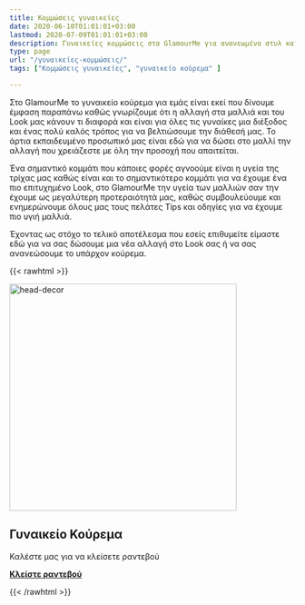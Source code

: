 ```yaml
---
title: Κομμώσεις γυναικείες
date: 2020-06-10T01:01:01+03:00
lastmod: 2020-07-09T01:01:01+03:00
description: Γυναικείες κομμώσεις στα GlamourMe για ανανεωμένο στυλ και άποψη.
type: page
url: "/γυναικείες-κομμώσεις/"
tags: ["Κομμώσεις γυναικείες", "γυναικείο κούρεμα" ]

---
```

Στο GlamourMe το γυναικείο κούρεμα για εμάς είναι εκεί που δίνουμε έμφαση παραπάνω καθώς γνωρίζουμε ότι η αλλαγή στα μαλλιά και του Look μας κάνουν τι διαφορά και είναι για όλες τις γυναίκες μια διέξοδος και ένας πολύ καλός τρόπος για να βελτιώσουμε την διάθεσή μας.
Το άρτια εκπαιδευμένο προσωπικό μας είναι εδώ για να δώσει στο μαλλί την αλλαγή που χρειάζεστε με όλη την προσοχή που απαιτείται.

Ένα σημαντικό κομμάτι που κάποιες φορές αγνοούμε είναι η υγεία της τρίχας μας καθώς είναι και το σημαντικότερο κομμάτι για να έχουμε ένα πιο επιτυχημένο Look, στο GlamourMe την υγεία των μαλλιών σαν την έχουμε ως μεγαλύτερη προτεραιότητά μας, καθώς συμβουλεύουμε και ενημερώνουμε όλους μας τους πελάτες Tips και οδηγίες για να έχουμε πιο υγιή μαλλιά.

Έχοντας ως στόχο το τελικό αποτέλεσμα που εσείς επιθυμείτε είμαστε εδώ για να σας δώσουμε μια νέα αλλαγή στο Look σας ή να σας ανανεώσουμε το υπάρχον κούρεμα.

{{< rawhtml >}}
<div class="card-content">
	<div class="content"><img src="/img/υπηρεσίες/γυναικείο-χτένισμα-κούρεμα.jpg" alt="head-decor" width="400" height="400"></div>
</div>

<section class="section">
	<div class="container">
		<h2>Γυναικείο Κούρεμα</h2>
		<p>Καλέστε μας για να κλείσετε ραντεβού</p>
		<a class="button is-medium is-danger" href="tel:2291159320"><b>Κλείστε ραντεβού</b></a>
	</div>
</section>

{{< /rawhtml >}}
